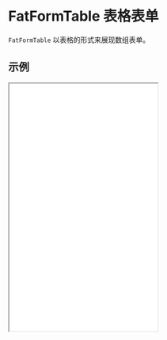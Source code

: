 # FatFormTable 表格表单

`FatFormTable` 以表格的形式来展现数组表单。

## 示例

<iframe class="demo-frame" style="height: 500px" src="./table.demo.html" />

::: details 查看代码

<<< @/fat-form-layout/Table.tsx

:::

::: warning element-ui 先建议显式设置 table 的宽度，避免溢出
:::

::: warning 表单验证规则建议设置在 tableColumn 上，而不是 table 或者 form 上。因为数组项的 prop 是动态的
:::

<br>
<br>
<br>
<br>

自定义创建表单项:

<iframe class="demo-frame" style="height: 500px" src="./table-custom-create.demo.html" />

::: details 查看代码

<<< @/fat-form-layout/TableCustomCreate.tsx

:::

<br>
<br>
<br>
<br>

## API

![](./images/fat-form-table.png)
